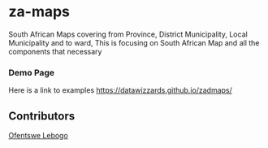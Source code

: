 # za-maps
South African Maps covering from Province, District Municipality, Local Municipality and to ward, This is focusing on South African Map and all the components that necessary

### Demo Page 

Here is a link to examples https://datawizzards.github.io/zadmaps/

## Contributors

[Ofentswe Lebogo](https://github.com/Ofentswe1)

